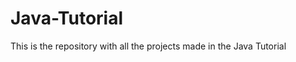 Java-Tutorial
=============

This is the repository with all the projects made in the Java Tutorial
